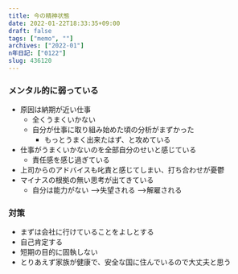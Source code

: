 ```yaml
---
title: 今の精神状態
date: 2022-01-22T18:33:35+09:00
draft: false
tags: ["memo", ""]
archives: ["2022-01"]
n年日記: ["0122"]
slug: 436120
---
```

### メンタル的に弱っている
- 原因は納期が近い仕事
  - 全くうまくいかない
  - 自分が仕事に取り組み始めた頃の分析がまずかった
    - もっとうまく出来たはず、と攻めている
- 仕事がうまくいかないのを全部自分のせいと感じている
  - 責任感を感じ過ぎている
- 上司からのアドバイスも叱責と感じてしまい、打ち合わせが憂鬱
- マイナスの根拠の無い思考が出てきている
  - 自分は能力がない -->失望される -->解雇される
### 対策
- まずは会社に行けていることをよしとする
- 自己肯定する
- 短期の目的に固執しない
- とりあえず家族が健康で、安全な国に住んでいるので大丈夫と思う